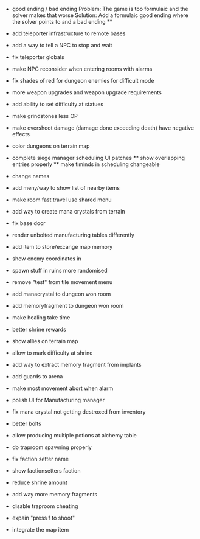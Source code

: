 * good ending / bad ending
Problem:
The game is too formulaic and the solver makes that worse
Solution:
Add a formulaic good ending where the solver points to and a bad ending
** 



* add teleporter infrastructure to remote bases
* add a way to tell a NPC to stop and wait
* fix teleporter globals
* make NPC reconsider when entering rooms with alarms
* fix shades of red for dungeon enemies for difficult mode
* more weapon upgrades and weapon upgrade requirements
* add ability to set difficulty at statues
* make grindstones less OP
* make overshoot damage (damage done exceeding death) have negative effects
* color dungeons on terrain map
* complete siege manager scheduling UI patches
** show overlapping entries properly
** make timinds in scheduling changeable
* change names
* add meny/way to show list of nearby items 
* make room fast travel use shared menu
* add way to create mana crystals from terrain
* fix base door
* render unbolted manufacturing tables differently
* add item to store/excange map memory
* show enemy coordinates in 
* spawn stuff in ruins more randomised
* remove "test" from tile movement menu
* add manacrystal to dungeon won room
* add memoryfragment to dungeon won room
* make healing take time
* better shrine rewards
* show allies on terrain map
* allow to mark difficulty at shrine
* add way to extract memory fragment from implants
* add guards to arena
* make most movement abort when alarm
* polish UI for Manufacturing manager
* fix mana crystal not getting destroxed from inventory
* better bolts
* allow producing multiple potions at alchemy table
* do traproom spawning properly
* fix faction setter name
* show factionsetters faction
* reduce shrine amount
* add way more memory fragments
* disable traproom cheating
* expain "press f to shoot"
* integrate the map item
